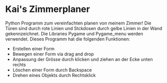 # Kai's Zimmerplaner
Python Programm zum vereinfachten planen von meinem Zimmer! Die Türen sind durch rote Linien und Stckdosen durch gelbe Linien in der Wand gekennzeichnet. Die Libraries Pygame und Pygame_menu werden verwendet.
Dieses Programm hat die folgenden Funktionen:
- Erstellen einer Form
- Bewegen einer Form via drag and drop
- Anpassung der Grösse durch klicken und ziehen an der Ecke unten rechts
- Löschen einer Form durch Backspace
- Drehen eines Objekts durch Rechtsklick
